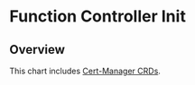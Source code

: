 # Function Controller Init

## Overview

This chart includes [Cert-Manager CRDs](https://github.com/jetstack/cert-manager).
